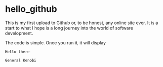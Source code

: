 # hello_github

This is my first upload to Github or, to be honest, any online site ever. It is a start to what I hope is a long journey into the world of software development.

The code is simple. Once you run it, it will display
```
Hello there

General Kenobi
```
